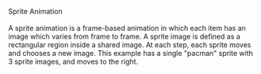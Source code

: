Sprite Animation
<br>  
A sprite animation is a frame-based animation in which each item has an image which varies
from frame to frame. A sprite image is defined as a rectangular region inside a shared image. At
each step, each sprite moves and chooses a new image.
This example has a single "pacman" sprite with 3 sprite images, and moves to the right.